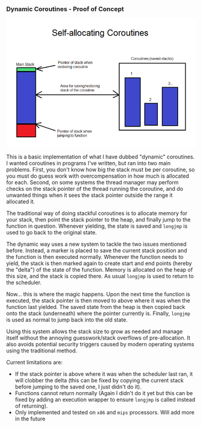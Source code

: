 ### Dynamic Coroutines - Proof of Concept

![chart](chart.png)

This is a basic implementation of what I have dubbed "dynamic" coroutines. I wanted coroutines in programs I've written, but ran into two main problems. First, you don't know how big the stack must be per coroutine, so you must do guess work with overcompensation in how much is allocated for each. Second, on some systems the thread manager may perform checks on the stack pointer of the thread running the coroutine, and do unwanted things when it sees the stack pointer outside the range it allocated it.

The traditional way of doing stackful coroutines is to allocate memory for your stack, then point the stack pointer to the heap, and finally jump to the function in question. Whenever yielding, the state is saved and `longjmp` is used to go back to the original state.

The dynamic way uses a new system to tackle the two issues mentioned before. Instead, a marker is placed to save the current stack position and the function is then executed normally. Whenever the function needs to yield, the stack is then marked again to create start and end points (hereby the "delta") of the state of the function. Memory is allocated on the heap of this size, and the stack is copied there. As usual `longjmp` is used to return to the scheduler.

Now... this is where the magic happens. Upon the next time the function is executed, the stack pointer is then moved to above where it was when the function last yielded. The saved state from the heap is then copied back onto the stack (underneath) where the pointer currently is. Finally, `longjmp` is used as normal to jump back into the old state.

Using this system allows the stack size to grow as needed and manage itself without the annoying guesswork/stack overflows of pre-allocation. It also avoids potential security triggers caused by modern operating systems using the traditional method.

Current limitations are:
- If the stack pointer is above where it was when the scheduler last ran, it will clobber the delta (this can be fixed by copying the current stack before jumping to the saved one, I just didn't do it).
- Functions cannot return normally (Again I didn't do it yet but this can be fixed by adding an execution wrapper to ensure `longjmp` is called instead of returning).
- Only implemented and tested on `x86` and `mips` processors. Will add more in the future
